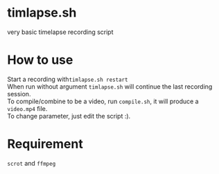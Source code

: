 # timlapse.sh
very basic timelapse recording script

# How to use
Start a recording with`timlapse.sh restart`  
When run without argument `timlapse.sh` will continue the last recording session.  
To compile/combine to be a video, run `compile.sh`, it will produce a `video.mp4` file.  
To change parameter, just edit the script :).

# Requirement
`scrot` and `ffmpeg`
